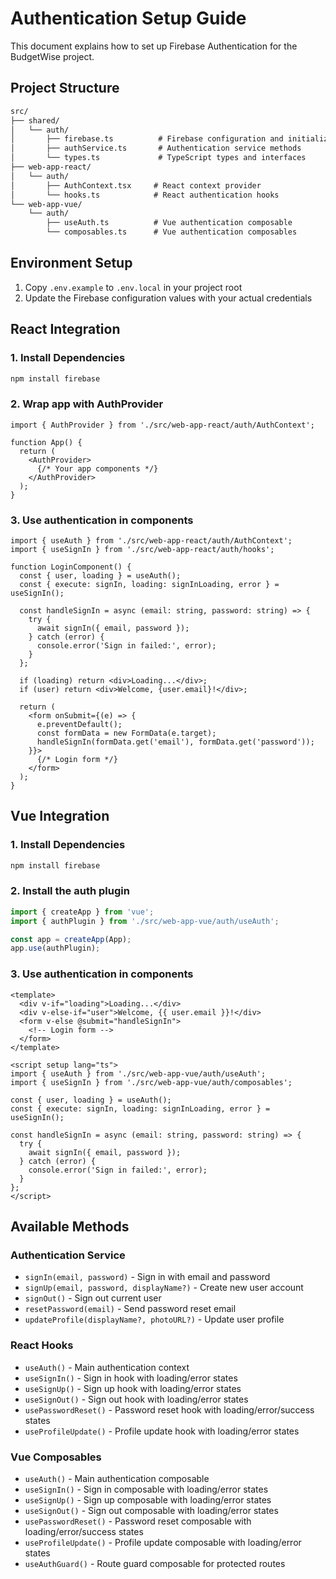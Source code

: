 # Authentication Setup Guide

This document explains how to set up Firebase Authentication for the BudgetWise project.

## Project Structure

```txt
src/
├── shared/
│   └── auth/
│       ├── firebase.ts          # Firebase configuration and initialization
│       ├── authService.ts       # Authentication service methods
│       └── types.ts             # TypeScript types and interfaces
├── web-app-react/
│   └── auth/
│       ├── AuthContext.tsx     # React context provider
│       └── hooks.ts            # React authentication hooks
└── web-app-vue/
    └── auth/
        ├── useAuth.ts          # Vue authentication composable
        └── composables.ts      # Vue authentication composables
```

## Environment Setup

1. Copy `.env.example` to `.env.local` in your project root
2. Update the Firebase configuration values with your actual credentials

## React Integration

### 1. Install Dependencies
```bash
npm install firebase
```

### 2. Wrap app with AuthProvider
```tsx
import { AuthProvider } from './src/web-app-react/auth/AuthContext';

function App() {
  return (
    <AuthProvider>
      {/* Your app components */}
    </AuthProvider>
  );
}
```

### 3. Use authentication in components
```tsx
import { useAuth } from './src/web-app-react/auth/AuthContext';
import { useSignIn } from './src/web-app-react/auth/hooks';

function LoginComponent() {
  const { user, loading } = useAuth();
  const { execute: signIn, loading: signInLoading, error } = useSignIn();

  const handleSignIn = async (email: string, password: string) => {
    try {
      await signIn({ email, password });
    } catch (error) {
      console.error('Sign in failed:', error);
    }
  };

  if (loading) return <div>Loading...</div>;
  if (user) return <div>Welcome, {user.email}!</div>;

  return (
    <form onSubmit={(e) => {
      e.preventDefault();
      const formData = new FormData(e.target);
      handleSignIn(formData.get('email'), formData.get('password'));
    }}>
      {/* Login form */}
    </form>
  );
}
```

## Vue Integration

### 1. Install Dependencies
```bash
npm install firebase
```

### 2. Install the auth plugin
```ts
import { createApp } from 'vue';
import { authPlugin } from './src/web-app-vue/auth/useAuth';

const app = createApp(App);
app.use(authPlugin);
```

### 3. Use authentication in components
```vue
<template>
  <div v-if="loading">Loading...</div>
  <div v-else-if="user">Welcome, {{ user.email }}!</div>
  <form v-else @submit="handleSignIn">
    <!-- Login form -->
  </form>
</template>

<script setup lang="ts">
import { useAuth } from './src/web-app-vue/auth/useAuth';
import { useSignIn } from './src/web-app-vue/auth/composables';

const { user, loading } = useAuth();
const { execute: signIn, loading: signInLoading, error } = useSignIn();

const handleSignIn = async (email: string, password: string) => {
  try {
    await signIn({ email, password });
  } catch (error) {
    console.error('Sign in failed:', error);
  }
};
</script>
```

## Available Methods

### Authentication Service
- `signIn(email, password)` - Sign in with email and password
- `signUp(email, password, displayName?)` - Create new user account
- `signOut()` - Sign out current user
- `resetPassword(email)` - Send password reset email
- `updateProfile(displayName?, photoURL?)` - Update user profile

### React Hooks
- `useAuth()` - Main authentication context
- `useSignIn()` - Sign in hook with loading/error states
- `useSignUp()` - Sign up hook with loading/error states
- `useSignOut()` - Sign out hook with loading/error states
- `usePasswordReset()` - Password reset hook with loading/error/success states
- `useProfileUpdate()` - Profile update hook with loading/error states

### Vue Composables
- `useAuth()` - Main authentication composable
- `useSignIn()` - Sign in composable with loading/error states
- `useSignUp()` - Sign up composable with loading/error states
- `useSignOut()` - Sign out composable with loading/error states
- `usePasswordReset()` - Password reset composable with loading/error/success states
- `useProfileUpdate()` - Profile update composable with loading/error states
- `useAuthGuard()` - Route guard composable for protected routes
